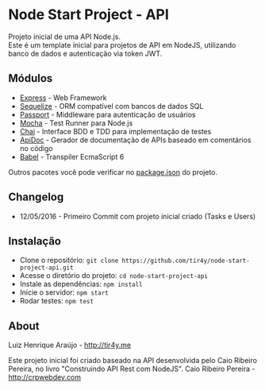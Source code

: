 # Node Start Project - API

Projeto inicial de uma API Node.js.  
Este é um template inicial para projetos de API em NodeJS, utilizando banco de dados e autenticação via token JWT.

## Módulos

* [Express](http://expressjs.com/) - Web Framework
* [Sequelize](http://docs.sequelizejs.com/en/latest/) - ORM compatível com bancos de dados SQL
* [Passport](http://passportjs.org/) - Middleware para autenticação de usuários
* [Mocha](https://mochajs.org/) - Test Runner para Node.js
* [Chai](http://chaijs.com/) - Interface BDD e TDD para implementação de testes
* [ApiDoc](http://apidocjs.com/) - Gerador de documentação de APIs baseado em comentários no código
* [Babel](https://babeljs.io/) - Transpiler EcmaScript 6

Outros pacotes você pode verificar no [package.json](https://github.com/tir4y/node-api-start-project/blob/master/package.json) do projeto.

## Changelog

* 12/05/2016 - Primeiro Commit com projeto inicial criado (Tasks e Users)

## Instalação

* Clone o repositório: `git clone https://github.com/tir4y/node-start-project-api.git`
* Acesse o diretório do projeto: `cd node-start-project-api`
* Instale as dependências: `npm install`
* Inicie o servidor: `npm start`
* Rodar testes: `npm test`

## About

Luiz Henrique Araújo - http://tir4y.me

Este projeto inicial foi criado baseado na API desenvolvida pelo Caio Ribeiro Pereira, no livro "Construindo API Rest com NodeJS". Caio Ribeiro Pereira - http://crpwebdev.com
